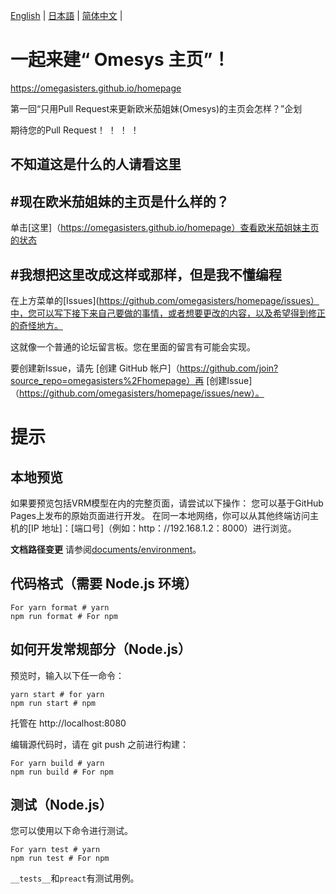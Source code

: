 [English](README.en.md) | [日本語](README.md) | [简体中文](README.zh_hans.md) |

# 一起来建“ Omesys 主页”！

https://omegasisters.github.io/homepage

第一回“只用Pull Request来更新欧米茄姐妹(Omesys)的主页会怎样？”企划

期待您的Pull Request！ ！ ！ ！

## 不知道这是什么的人请看这里

## #现在欧米茄姐妹的主页是什么样的？

单击[这里]（https://omegasisters.github.io/homepage）查看欧米茄姐妹主页的状态

## #我想把这里改成这样或那样，但是我不懂编程

在上方菜单的[Issues](https://github.com/omegasisters/homepage/issues）中，您可以写下接下来自己要做的事情，或者想要更改的内容，以及希望得到修正的奇怪地方。

这就像一个普通的论坛留言板。您在里面的留言有可能会实现。

要创建新Issue，请先 [创建 GitHub 帐户]（https://github.com/join?source_repo=omegasisters%2Fhomepage）再 [创建Issue]（https://github.com/omegasisters/homepage/issues/new）。

# 提示

## 本地预览

如果要预览包括VRM模型在内的完整页面，请尝试以下操作：
您可以基于GitHub Pages上发布的原始页面进行开发。
在同一本地网络，你可以从其他终端访问主机的[IP 地址]：[端口号]（例如：http：//192.168.1.2：8000）进行浏览。

**文档路径变更**
请参阅[documents/environment](documents/environment)。

## 代码格式（需要 Node.js 环境）

```
For yarn format # yarn
npm run format # For npm
```

## 如何开发常规部分（Node.js）

预览时，输入以下任一命令：

```
yarn start # for yarn
npm run start # npm
```

托管在 http://localhost:8080

编辑源代码时，请在 git push 之前进行构建：

```
For yarn build # yarn
npm run build # For npm
```

## 测试（Node.js）

您可以使用以下命令进行测试。

```
For yarn test # yarn
npm run test # For npm
```

`__tests__`和`preact`有测试用例。

